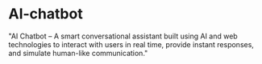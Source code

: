 # AI-chatbot
"AI Chatbot – A smart conversational assistant built using AI and web technologies to interact with users in real time, provide instant responses, and simulate human-like communication."
